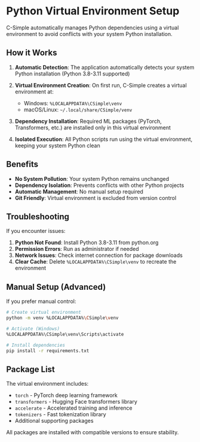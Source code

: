 # Python Virtual Environment Setup

C-Simple automatically manages Python dependencies using a virtual environment to avoid conflicts with your system Python installation.

## How it Works

1. **Automatic Detection**: The application automatically detects your system Python installation (Python 3.8-3.11 supported)

2. **Virtual Environment Creation**: On first run, C-Simple creates a virtual environment at:
   - Windows: `%LOCALAPPDATA%\CSimple\venv`
   - macOS/Linux: `~/.local/share/CSimple/venv`

3. **Dependency Installation**: Required ML packages (PyTorch, Transformers, etc.) are installed only in this virtual environment

4. **Isolated Execution**: All Python scripts run using the virtual environment, keeping your system Python clean

## Benefits

- **No System Pollution**: Your system Python remains unchanged
- **Dependency Isolation**: Prevents conflicts with other Python projects
- **Automatic Management**: No manual setup required
- **Git Friendly**: Virtual environment is excluded from version control

## Troubleshooting

If you encounter issues:

1. **Python Not Found**: Install Python 3.8-3.11 from python.org
2. **Permission Errors**: Run as administrator if needed
3. **Network Issues**: Check internet connection for package downloads
4. **Clear Cache**: Delete `%LOCALAPPDATA%\CSimple\venv` to recreate the environment

## Manual Setup (Advanced)

If you prefer manual control:

```bash
# Create virtual environment
python -m venv %LOCALAPPDATA%\CSimple\venv

# Activate (Windows)
%LOCALAPPDATA%\CSimple\venv\Scripts\activate

# Install dependencies
pip install -r requirements.txt
```

## Package List

The virtual environment includes:

- `torch` - PyTorch deep learning framework
- `transformers` - Hugging Face transformers library
- `accelerate` - Accelerated training and inference
- `tokenizers` - Fast tokenization library
- Additional supporting packages

All packages are installed with compatible versions to ensure stability.
